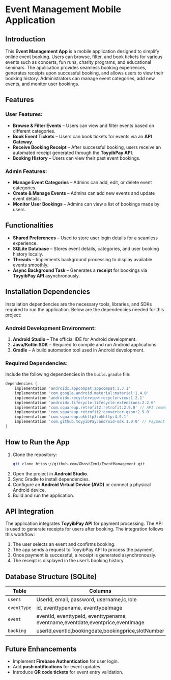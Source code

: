 # Event Management Mobile Application

## Introduction
This **Event Management App** is a mobile application designed to simplify online event booking. Users can browse, filter, and book tickets for various events such as concerts, fun runs, charity programs, and educational seminars. The application provides seamless booking experiences, generates receipts upon successful booking, and allows users to view their booking history. Administrators can manage event categories, add new events, and monitor user bookings.

## Features
### User Features:
- **Browse & Filter Events** – Users can view and filter events based on different categories.
- **Book Event Tickets** – Users can book tickets for events via an **API Gateway**.
- **Receive Booking Receipt** – After successful booking, users receive an automated receipt generated through the **ToyyibPay API**.
- **Booking History** – Users can view their past event bookings.

### Admin Features:
- **Manage Event Categories** – Admins can add, edit, or delete event categories.
- **Create & Manage Events** – Admins can add new events and update event details.
- **Monitor User Bookings** – Admins can view a list of bookings made by users.

## Functionalities
- **Shared Preferences** – Used to store user login details for a seamless experience.
- **SQLite Database** – Stores event details, categories, and user booking history locally.
- **Threads** – Implements background processing to display available events smoothly.
- **Async Background Task** – Generates a **receipt** for bookings via **ToyyibPay API** asynchronously.

## Installation Dependencies
Installation dependencies are the necessary tools, libraries, and SDKs required to run the application. Below are the dependencies needed for this project:

### Android Development Environment:
1. **Android Studio** – The official IDE for Android development.
2. **Java/Kotlin SDK** – Required to compile and run Android applications.
3. **Gradle** – A build automation tool used in Android development.

### Required Dependencies:
Include the following dependencies in the `build.gradle` file:
```gradle
dependencies {
    implementation 'androidx.appcompat:appcompat:1.3.1'
    implementation 'com.google.android.material:material:1.4.0'
    implementation 'androidx.recyclerview:recyclerview:1.2.1'
    implementation 'androidx.lifecycle:lifecycle-extensions:2.2.0'
    implementation 'com.squareup.retrofit2:retrofit:2.9.0' // API communication
    implementation 'com.squareup.retrofit2:converter-gson:2.9.0'
    implementation 'com.squareup.okhttp3:okhttp:4.9.1'
    implementation 'com.github.toyyibPay:android-sdk:1.0.0' // Payment Gateway
}
```

## How to Run the App
1. Clone the repository:
   ```sh
   git clone https://github.com/GhostZen1/EventManagement.git
   ```
2. Open the project in **Android Studio**.
3. Sync Gradle to install dependencies.
4. Configure an **Android Virtual Device (AVD)** or connect a physical Android device.
5. Build and run the application.

## API Integration
The application integrates **ToyyibPay API** for payment processing. The API is used to generate receipts for users after booking. The integration follows this workflow:
1. The user selects an event and confirms booking.
2. The app sends a request to ToyyibPay API to process the payment.
3. Once payment is successful, a receipt is generated asynchronously.
4. The receipt is displayed in the user’s booking history.

## Database Structure (SQLite)
| Table | Columns |
|--------|---------|
| `users` | UserId, email, password, username,ic,role |
| `eventType` | id, eventtypename, eventtypeImage |
| `event` | eventId, eventtypeId, eventtypename, eventname,eventdate,eventprice,eventImage |
|`booking` | userId,eventId,bookingdate,bookingprice,slotNumber|

## Future Enhancements
- Implement **Firebase Authentication** for user login.
- Add **push notifications** for event updates.
- Introduce **QR code tickets** for event entry validation.



